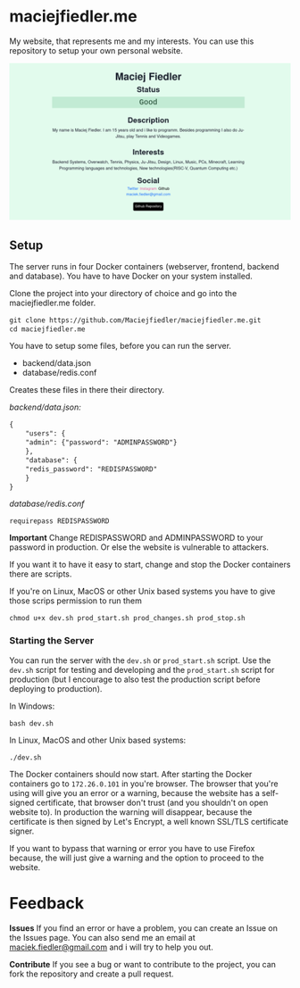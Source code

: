 
# maciejfiedler.me

My website, that represents me and my interests. You can use this repository to setup your own personal website.

![enter image description here](https://github.com/Maciejfiedler/maciejfiedler.me/raw/main/Assets/Screenshot.png)

## Setup
The server runs in four Docker containers (webserver, frontend, backend and database).
You have to have Docker on your system installed.

Clone the project into your directory of choice and go into the maciejfiedler.me folder.

    git clone https://github.com/Maciejfiedler/maciejfiedler.me.git
    cd maciejfiedler.me

You have to setup some files, before you can run the server.

 - backend/data.json
 - database/redis.conf

Creates these files in there their directory.

*backend/data.json:* 

  	{ 
	    "users": {
		"admin": {"password": "ADMINPASSWORD"}
	    },
	    "database": {
		"redis_password": "REDISPASSWORD"
	    }
	}
*database/redis.conf*

    requirepass REDISPASSWORD
**Important**
Change REDISPASSWORD and ADMINPASSWORD to your password in production. Or else the website is vulnerable to attackers.

If you want it to have it easy to start, change and stop the Docker containers there are scripts. 

If you're on Linux, MacOS or other Unix based systems you have to give those scrips permission to run them

    chmod u+x dev.sh prod_start.sh prod_changes.sh prod_stop.sh 

### Starting the Server
You can run the server with the `dev.sh` or `prod_start.sh` script. Use the `dev.sh` script for testing and developing and the `prod_start.sh` script for production (but I encourage to also test the production script before deploying to production).

In Windows:

    bash dev.sh
In Linux, MacOS and other Unix based systems:

    ./dev.sh

The Docker containers should now start.
After starting the Docker containers go to `172.26.0.101` in you're browser.
The browser that you're using will give you an error or a warning, because the website has a self-signed certificate, that browser don't trust (and you shouldn't on open website to). In production the warning will disappear, because the certificate is then signed by Let's Encrypt, a well known SSL/TLS  certificate signer.

If you want to bypass that warning or error you have to use Firefox because, the will just give a warning and the option to proceed to the website.

# Feedback
**Issues**
If you find an error or have a problem, you can create an Issue on the Issues page. You can also send me an email at  [maciek.fiedler@gmail.com](mailto:maciek.fiedler@gmail.com) and i will try to help you out.

**Contribute**
If you see a bug or want to contribute to the project, you can fork the repository and create a pull request.


